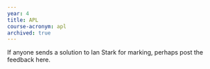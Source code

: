 ```yaml
---
year: 4
title: APL
course-acronym: apl
archived: true
---
```


If anyone sends a solution to Ian Stark for marking, perhaps post the feedback here.
